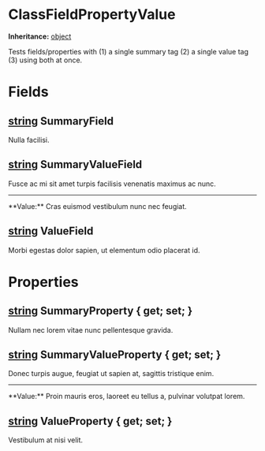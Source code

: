 # ClassFieldPropertyValue

**Inheritance:** [object](https://docs.microsoft.com/en-us/dotnet/api/system.object)  
  
Tests fields/properties with (1) a single summary tag (2) a single value tag (3) using both at once.  
  
  

# Fields

## [string](https://docs.microsoft.com/en-us/dotnet/api/system.string) SummaryField

Nulla facilisi.  
  
  

## [string](https://docs.microsoft.com/en-us/dotnet/api/system.string) SummaryValueField

Fusce ac mi sit amet turpis facilisis venenatis maximus ac nunc.  
  
  
<hr/>  
**Value:**  
Cras euismod vestibulum nunc nec feugiat.  
  
  

## [string](https://docs.microsoft.com/en-us/dotnet/api/system.string) ValueField

Morbi egestas dolor sapien, ut elementum odio placerat id.  
  
  

# Properties

## [string](https://docs.microsoft.com/en-us/dotnet/api/system.string) SummaryProperty { get; set; }

Nullam nec lorem vitae nunc pellentesque gravida.  
  
  

## [string](https://docs.microsoft.com/en-us/dotnet/api/system.string) SummaryValueProperty { get; set; }

Donec turpis augue, feugiat ut sapien at, sagittis tristique enim.  
  
  
<hr/>  
**Value:**  
Proin mauris eros, laoreet eu tellus a, pulvinar volutpat lorem.  
  
  

## [string](https://docs.microsoft.com/en-us/dotnet/api/system.string) ValueProperty { get; set; }

Vestibulum at nisi velit.  
  
  


